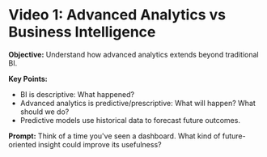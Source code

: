 # Video 1: Advanced Analytics vs Business Intelligence

**Objective:** Understand how advanced analytics extends beyond traditional BI.

**Key Points:**
- BI is descriptive: What happened?
- Advanced analytics is predictive/prescriptive: What will happen? What should we do?
- Predictive models use historical data to forecast future outcomes.

**Prompt:** 
Think of a time you've seen a dashboard. What kind of future-oriented insight could improve its usefulness?
